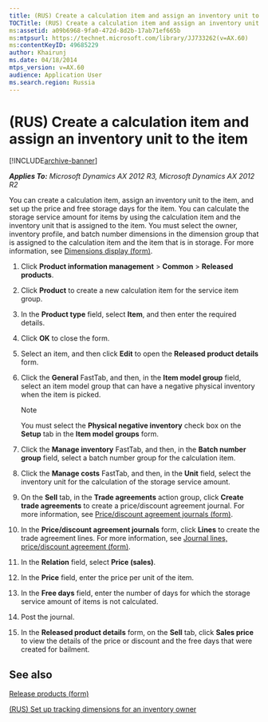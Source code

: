 ```yaml
---
title: (RUS) Create a calculation item and assign an inventory unit to the item
TOCTitle: (RUS) Create a calculation item and assign an inventory unit to the item
ms:assetid: a09b6968-9fa0-472d-8d2b-17ab71ef665b
ms:mtpsurl: https://technet.microsoft.com/library/JJ733262(v=AX.60)
ms:contentKeyID: 49685229
author: Khairunj
ms.date: 04/18/2014
mtps_version: v=AX.60
audience: Application User
ms.search.region: Russia
---
```


# (RUS) Create a calculation item and assign an inventory unit to the item 


[!INCLUDE[archive-banner](includes/archive-banner.md)]


_**Applies To:** Microsoft Dynamics AX 2012 R3, Microsoft Dynamics AX 2012 R2_

You can create a calculation item, assign an inventory unit to the item, and set up the price and free storage days for the item. You can calculate the storage service amount for items by using the calculation item and the inventory unit that is assigned to the item. You must select the owner, inventory profile, and batch number dimensions in the dimension group that is assigned to the calculation item and the item that is in storage. For more information, see [Dimensions display (form)](https://technet.microsoft.com/library/aa556972\(v=ax.60\)).

1.  Click **Product information management** \> **Common** \> **Released products**.

2.  Click **Product** to create a new calculation item for the service item group.

3.  In the **Product type** field, select **Item**, and then enter the required details.

4.  Click **OK** to close the form.

5.  Select an item, and then click **Edit** to open the **Released product details** form.

6.  Click the **General** FastTab, and then, in the **Item model group** field, select an item model group that can have a negative physical inventory when the item is picked.
    

    > [!NOTE]
    > <P>You must select the <STRONG>Physical negative inventory</STRONG> check box on the <STRONG>Setup</STRONG> tab in the <STRONG>Item model groups</STRONG> form.</P>



7.  Click the **Manage inventory** FastTab, and then, in the **Batch number group** field, select a batch number group for the calculation item.

8.  Click the **Manage costs** FastTab, and then, in the **Unit** field, select the inventory unit for the calculation of the storage service amount.

9.  On the **Sell** tab, in the **Trade agreements** action group, click **Create trade agreements** to create a price/discount agreement journal. For more information, see [Price/discount agreement journals (form)](https://technet.microsoft.com/library/aa556469\(v=ax.60\)).

10. In the **Price/discount agreement journals** form, click **Lines** to create the trade agreement lines. For more information, see [Journal lines, price/discount agreement (form)](https://technet.microsoft.com/library/aa553463\(v=ax.60\)).

11. In the **Relation** field, select **Price (sales)**.

12. In the **Price** field, enter the price per unit of the item.

13. In the **Free days** field, enter the number of days for which the storage service amount of items is not calculated.

14. Post the journal.

15. In the **Released product details** form, on the **Sell** tab, click **Sales price** to view the details of the price or discount and the free days that were created for bailment.

## See also

[Release products (form)](https://technet.microsoft.com/library/hh227553\(v=ax.60\))

[(RUS) Set up tracking dimensions for an inventory owner](rus-set-up-tracking-dimensions-for-an-inventory-owner.md)

  



